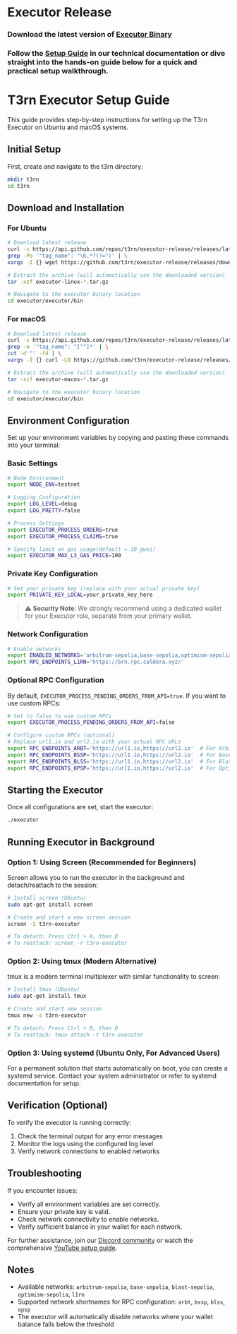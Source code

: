 # Executor Release

### Download the latest version of [Executor Binary](https://github.com/t3rn/executor-release/releases/)

### Follow the [Setup Guide](https://docs.t3rn.io/executor/become-an-executor/binary-setup) in our technical documentation or dive straight into the hands-on guide below for a quick and practical setup walkthrough.


# T3rn Executor Setup Guide

This guide provides step-by-step instructions for setting up the T3rn Executor on Ubuntu and macOS systems.

## Initial Setup

First, create and navigate to the t3rn directory:

```bash
mkdir t3rn
cd t3rn
```

## Download and Installation

### For Ubuntu
```bash
# Download latest release
curl -s https://api.github.com/repos/t3rn/executor-release/releases/latest | \
grep -Po '"tag_name": "\K.*?(?=")' | \
xargs -I {} wget https://github.com/t3rn/executor-release/releases/download/{}/executor-linux-{}.tar.gz

# Extract the archive (will automatically use the downloaded version)
tar -xzf executor-linux-*.tar.gz

# Navigate to the executor binary location
cd executor/executor/bin
```

### For macOS
```bash
# Download latest release
curl -s https://api.github.com/repos/t3rn/executor-release/releases/latest | \
grep -o '"tag_name": "[^"]*' | \
cut -d'"' -f4 | \
xargs -I {} curl -LO https://github.com/t3rn/executor-release/releases/download/{}/executor-macos-{}.tar.gz

# Extract the archive (will automatically use the downloaded version)
tar -xzf executor-macos-*.tar.gz

# Navigate to the executor binary location
cd executor/executor/bin
```

## Environment Configuration

Set up your environment variables by copying and pasting these commands into your terminal:

### Basic Settings
```bash
# Node Environment
export NODE_ENV=testnet

# Logging Configuration
export LOG_LEVEL=debug
export LOG_PRETTY=false

# Process Settings
export EXECUTOR_PROCESS_ORDERS=true
export EXECUTOR_PROCESS_CLAIMS=true

# Specify limit on gas usage(default = 10 gwei)
export EXECUTOR_MAX_L3_GAS_PRICE=100
```

### Private Key Configuration
```bash
# Set your private key (replace with your actual private key)
export PRIVATE_KEY_LOCAL=your_private_key_here
```

> ⚠️ **Security Note**: We strongly recommend using a dedicated wallet for your Executor role, separate from your primary wallet.

### Network Configuration
```bash
# Enable networks
export ENABLED_NETWORKS='arbitrum-sepolia,base-sepolia,optimism-sepolia,l1rn'
export RPC_ENDPOINTS_L1RN='https://brn.rpc.caldera.xyz/'
```


### Optional RPC Configuration
By default, `EXECUTOR_PROCESS_PENDING_ORDERS_FROM_API=true`. If you want to use custom RPCs:

```bash
# Set to false to use custom RPCs
export EXECUTOR_PROCESS_PENDING_ORDERS_FROM_API=false

# Configure custom RPCs (optional)
# Replace url1.io and url2.io with your actual RPC URLs
export RPC_ENDPOINTS_ARBT='https://url1.io,https://url2.io'  # For Arbitrum Sepolia
export RPC_ENDPOINTS_BSSP='https://url1.io,https://url2.io'  # For Base Sepolia
export RPC_ENDPOINTS_BLSS='https://url1.io,https://url2.io'  # For Blast Sepolia
export RPC_ENDPOINTS_OPSP='https://url1.io,https://url2.io'  # For Optimism Sepolia
```

## Starting the Executor

Once all configurations are set, start the executor:

```bash
./executor
```

## Running Executor in Background

### Option 1: Using Screen (Recommended for Beginners)
Screen allows you to run the executor in the background and detach/reattach to the session:

```bash
# Install screen (Ubuntu)
sudo apt-get install screen

# Create and start a new screen session
screen -S t3rn-executor

# To detach: Press Ctrl + A, then D
# To reattach: screen -r t3rn-executor
```

### Option 2: Using tmux (Modern Alternative)
tmux is a modern terminal multiplexer with similar functionality to screen:

```bash
# Install tmux (Ubuntu)
sudo apt-get install tmux

# Create and start new session
tmux new -s t3rn-executor

# To detach: Press Ctrl + B, then D
# To reattach: tmux attach -t t3rn-executor
```

### Option 3: Using systemd (Ubuntu Only, For Advanced Users)
For a permanent solution that starts automatically on boot, you can create a systemd service. Contact your system administrator or refer to systemd documentation for setup.


## Verification (Optional)

To verify the executor is running correctly:
1. Check the terminal output for any error messages
2. Monitor the logs using the configured log level
3. Verify network connections to enabled networks

## Troubleshooting

If you encounter issues:  
- Verify all environment variables are set correctly.  
- Ensure your private key is valid.  
- Check network connectivity to enable networks.  
- Verify sufficient balance in your wallet for each network.  

For further assistance, join our [Discord community](https://discord.com/invite/S5kHFQTtp6) or watch the comprehensive [YouTube setup guide](https://youtu.be/KYFWwV6ZkLY).  


## Notes

- Available networks: `arbitrum-sepolia`, `base-sepolia`, `blast-sepolia`, `optimism-sepolia`, `l1rn`
- Supported network shortnames for RPC configuration: `arbt`, `bssp`, `blss`, `opsp`
- The executor will automatically disable networks where your wallet balance falls below the threshold
